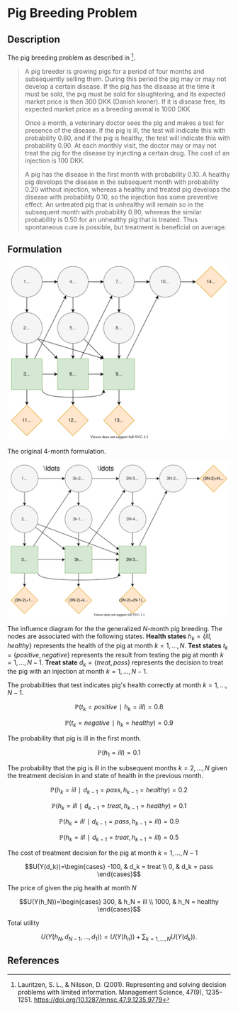 # Pig Breeding Problem
## Description
The pig breeding problem as described in [^1].

> A pig breeder is growing pigs for a period of four months and subsequently selling them. During this period the pig may or may not develop a certain disease. If the pig has the disease at the time it must be sold, the pig must be sold for slaughtering, and its expected market price is then 300 DKK (Danish kroner). If it is disease free, its expected market price as a breeding animal is 1000 DKK
>
> Once a month, a veterinary doctor sees the pig and makes a test for presence of the disease. If the pig is ill, the test will indicate this with probability 0.80, and if the pig is healthy, the test will indicate this with probability 0.90. At each monthly visit, the doctor may or may not treat the pig for the disease by injecting a certain drug. The cost of an injection is 100 DKK.
>
> A pig has the disease in the first month with probability 0.10. A healthy pig develops the disease in the subsequent month with probability 0.20 without injection, whereas a healthy and treated pig develops the disease with probability 0.10, so the injection has some preventive effect. An untreated pig that is unhealthy will remain so in the subsequent month with probability 0.90, whereas the similar probability is 0.50 for an unhealthy pig that is treated. Thus spontaneous cure is possible, but treatment is beneficial on average.


## Formulation
![](figures/4-month-pig-breeding.svg)

The original $4$-month formulation.

![](figures/n-month-pig-breeding.svg)

The influence diagram for the the generalized $N$-month pig breeding. The nodes are associated with the following states. **Health states** $h_k=\{ill,healthy\}$ represents the health of the pig at month $k=1,...,N$. **Test states** $t_k=\{positive,negative\}$ represents the result from testing the pig at month $k=1,...,N-1$. **Treat state** $d_k=\{treat, pass\}$ represents the decision to treat the pig with an injection at month $k=1,...,N-1$.

The probabilities that test indicates pig's health correctly at month $k=1,...,N-1$.

$$ℙ(t_k = positive ∣ h_k = ill) = 0.8$$

$$ℙ(t_k = negative ∣ h_k = healthy) = 0.9$$

The probability that pig is ill in the first month.

$$ℙ(h_1 = ill)=0.1$$

The probability that the pig is ill in the subsequent months $k=2,...,N$ given the treatment decision in and state of health in the previous month.

$$ℙ(h_k = ill ∣ d_{k-1} = pass, h_{k-1} = healthy)=0.2$$

$$ℙ(h_k = ill ∣ d_{k-1} = treat, h_{k-1} = healthy)=0.1$$

$$ℙ(h_k = ill ∣ d_{k-1} = pass, h_{k-1} = ill)=0.9$$

$$ℙ(h_k = ill ∣ d_{k-1} = treat, h_{k-1} = ill)=0.5$$

The cost of treatment decision for the pig at month $k=1,...,N-1$

$$U(Y(d_k))=\begin{cases}
-100, & d_k = treat \\
0, & d_k = pass
\end{cases}$$

The price of given the pig health at month $N$

$$U(Y(h_N))=\begin{cases}
300, & h_N = ill \\
1000, & h_N = healthy
\end{cases}$$

Total utility

$$U(Y(h_N,d_{N-1},...,d_1))=U(Y(h_n))+∑_{k=1,...,N} U(Y(d_k)).$$


## References
[^1]: Lauritzen, S. L., & Nilsson, D. (2001). Representing and solving decision problems with limited information. Management Science, 47(9), 1235–1251. https://doi.org/10.1287/mnsc.47.9.1235.9779
